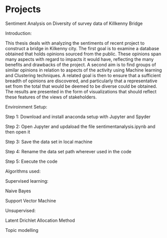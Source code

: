 # Projects
Sentiment Analysis on Diversity of survey data of Killkenny Bridge

Introduction:

This thesis deals with analyzing the sentiments of recent project to construct a bridge in Kilkenny city. The first goal is to examine a database obtained that holds opinions sourced from the public. These opinions span many aspects with regard to impacts it would have, reflecting the many benefits and drawbacks of the project. A second aim is to find groups of similar opinions in relation to aspects of the activity using Machine learning and Clustering techniques. A related goal is then to ensure that a sufficient breadth of opinions are discovered, and particularly that a representative set from the total that would be deemed to be diverse could be obtained. The results are presented in the form of visualizations that should reflect these features of the views of stakeholders. 

Enviroinment Setup:

Step 1: Download and install anaconda setup with Jupyter and Spyder

Step 2: Open Jupyter and updaload the file sentimentanalysis.ipynb and then open it

Step 3: Save the data set in local machine

Step 4: Rename the data set path wherever used in the code

Step 5: Execute the code

Algorithms used: 

Supervised learning:

Naive Bayes

Support Vector Machine

Unsupervised:

Latent Drichlet Allocation Method

Topic modelling

